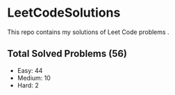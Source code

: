 # LeetCodeSolutions
This repo contains my solutions of Leet Code problems .

## Total Solved Problems (56)

- Easy: 44
- Medium: 10
- Hard: 2
